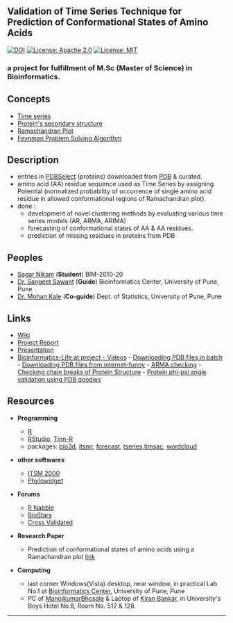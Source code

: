 ## Validation of Time Series Technique for Prediction of Conformational States of Amino Acids

[![DOI](https://zenodo.org/badge/14169704.svg)](https://zenodo.org/badge/latestdoi/14169704)
[![License: Apache 2.0](https://img.shields.io/badge/License-Apache%202.0-brightgreen.svg?style=flat)](https://opensource.org/licenses/Apache-2.0)
[![License: MIT](https://img.shields.io/badge/License-MIT-red.svg?style=flat)](https://opensource.org/licenses/MIT)


### a project for fulfillment of M.Sc (Master of Science) in Bioinformatics.


## Concepts

- [Time series](http://en.wikipedia.org/wiki/Time_series "Wikipedia")
- [Protein's secondary structure](http://en.wikipedia.org/wiki/Protein_secondary_structure "Wikipedia")
- [Ramachandran Plot](http://en.wikipedia.org/wiki/Ramachandran_plot "Wikipedia")
- [Feynman Problem Solving Algorithm](http://en.wikipedia.org/wiki/Richard_Feynman "Wikipedia")

## Description

- entries in [PDBSelect](http://bioinfo.mni.th-mh.de/pdbselect/ "Homepage") (proteins) downloaded from [PDB](http://www.rcsb.org/pdb/home/home.do "RCSB-PDB Homepage") & curated.
- amino acid (AA) residue
sequence used as Time Series by assigning Potential (normalized probability of occurrence of
single amino acid residue in allowed conformational regions of Ramachandran plot).
- done : 
  - development of novel clustering methods by evaluating various time series models
  (AR, ARMA, ARIMA)
  - forecasting of conformational states of AA & AA residues.
  - prediction of missing residues in proteins from PDB


## Peoples

- [Sagar Nikam](http://www.linkedin.com/in/sagarnikam123 "LinkedIn") (**Student**) BIM-2010-20
- [Dr. Sangeet Sawant](http://www.linkedin.com/pub/sangeeta-sawant/2/a8/873 "LinkedIn") (**Guide**) Bioinformatics Center, University of Pune, Pune
- [Dr. Mohan Kale](http://www.linkedin.com/pub/mohan-kale/59/aa4/86 "LinkedIn") (**Co-guide**) Dept. of Statistics, University of Pune, Pune


## Links

- [Wiki](http://github.com/sagarnikam/bioinfoProject/wiki)
- [Project Report](http://dx.doi.org/10.6084/m9.figshare.825377 "Figshare")
- [Presentation](http://www.slideshare.net/sagarnikam123/bim201020bioinformaticsproject "SlideShare")
- [Bioinformatics-Life at project - Videos](https://youtu.be/m3hZI-2LdyQ?list=PLMUm5MPabhqvffn1s_8KBIbo7otOYKTUu)
	  - [Downloading PDB files in batch](https://www.youtube.com/watch?v=eu1bArR180w)
	  - [Downloading PDB files from internet-funny](https://www.youtube.com/watch?v=m3hZI-2LdyQ)
	  - [ARMA checking](https://www.youtube.com/watch?v=AjJnTOU0yqA)
	  - [Checking chain breaks of Protein Structure](https://www.youtube.com/watch?v=4lJgV2L2NM0)
	  - [Protein phi-psi angle validation using PDB goodies](https://www.youtube.com/watch?v=TzomUZimKLM)
  


## Resources

- **Programming**
  - [R](http://cran.r-project.org/ "CRAN-Homepage")
  - [RStudio](http://www.rstudio.com/ "Homepage"), [Tinn-R](http://www.sciviews.org/Tinn-R/ "Homepage")
  - packages: [bio3d](http://thegrantlab.org/bio3d/ "Homepage"), [itsmr](http://cran.r-project.org/web/packages/itsmr/), [forecast](http://cran.r-project.org/web/packages/forecast/index.html ), [tseries](http://cran.r-project.org/web/packages/tseries/index.html),[timsac](http://cran.r-project.org/web/packages/timsac/), [wordcloud](http://cran.r-project.org/web/packages/wordcloud/index.html)

- **other softwares**
  - [ITSM 2000](http://faculty.washington.edu/dbp/s519/software.html "Software info")
  - [Phylowidget](http://www.phylowidget.org/ "Homepage")
  
- **Forums**  
  - [R Nabble](http://r.789695.n4.nabble.com/ "Homepage")
  - [BioStars](http://www.biostars.org/ "Homepage")
  - [Cross Validated](http://stats.stackexchange.com/ "Homepage")

- **Research Paper**
  - Prediction of conformational states of amino acids using a Ramachandran plot [link](http://www.ncbi.nlm.nih.gov/pubmed/8907507)

- **Computing**
  - last corner Windows(Vista) desktop, near window, in practical Lab No.1  at [Bioinformatics Center](http://bioinfo.net.in/ "Bioinformatics Center, University of Pune, Homepage"), University of Pune, Pune
  - PC of [ManojkumarBhosale](http://www.linkedin.com/pub/manojkumar-bhosale/1b/987/80a "LinkedIn") & Laptop of [Kiran Bankar](http://www.linkedin.com/pub/kiran-bankar/18/208/b98 "LinkedIn"), in University's Boys Hotel No.8, Room No. 512 & 128.

---
